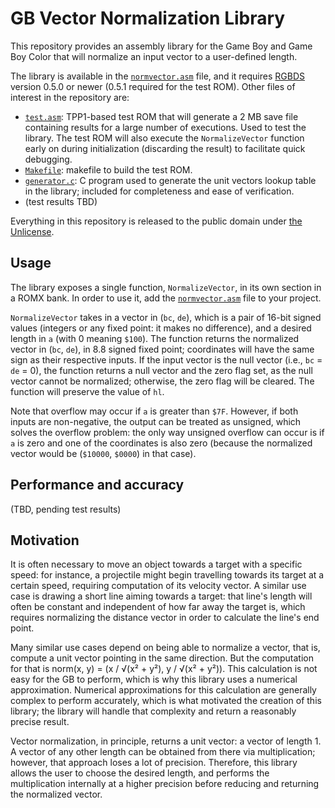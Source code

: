 # GB Vector Normalization Library

This repository provides an assembly library for the Game Boy and Game Boy Color that will normalize an input vector
to a user-defined length.

The library is available in the [`normvector.asm`](normvector.asm) file, and it requires [RGBDS] version 0.5.0 or
newer (0.5.1 required for the test ROM).
Other files of interest in the repository are:

- [`test.asm`](test.asm): TPP1-based test ROM that will generate a 2 MB save file containing results for a large
  number of executions.
  Used to test the library.
  The test ROM will also execute the `NormalizeVector` function early on during initialization (discarding the result)
  to facilitate quick debugging.
- [`Makefile`](Makefile): makefile to build the test ROM.
- [`generator.c`](generator.c): C program used to generate the unit vectors lookup table in the library; included for
  completeness and ease of verification.
- (test results TBD)

Everything in this repository is released to the public domain under [the Unlicense](LICENSE).

## Usage

The library exposes a single function, `NormalizeVector`, in its own section in a ROMX bank.
In order to use it, add the [`normvector.asm`](normvector.asm) file to your project.

`NormalizeVector` takes in a vector in (`bc`, `de`), which is a pair of 16-bit signed values (integers or any fixed
point: it makes no difference), and a desired length in `a` (with 0 meaning `$100`).
The function returns the normalized vector in (`bc`, `de`), in 8.8 signed fixed point; coordinates will have the same
sign as their respective inputs.
If the input vector is the null vector (i.e., `bc` = `de` = 0), the function returns a null vector and the zero flag
set, as the null vector cannot be normalized; otherwise, the zero flag will be cleared.
The function will preserve the value of `hl`.

Note that overflow may occur if `a` is greater than `$7F`.
However, if both inputs are non-negative, the output can be treated as unsigned, which solves the overflow problem:
the only way unsigned overflow can occur is if `a` is zero and one of the coordinates is also zero (because the
normalized vector would be (`$10000`, `$0000`) in that case).

## Performance and accuracy

(TBD, pending test results)

## Motivation

It is often necessary to move an object towards a target with a specific speed: for instance, a projectile might begin
travelling towards its target at a certain speed, requiring computation of its velocity vector.
A similar use case is drawing a short line aiming towards a target: that line's length will often be constant and
independent of how far away the target is, which requires normalizing the distance vector in order to calculate the
line's end point.

Many similar use cases depend on being able to normalize a vector, that is, compute a unit vector pointing in the same
direction.
But the computation for that is norm(x, y) = (x / √(x² + y²), y / √(x² + y²)).
This calculation is not easy for the GB to perform, which is why this library uses a numerical approximation.
Numerical approximations for this calculation are generally complex to perform accurately, which is what motivated the
creation of this library; the library will handle that complexity and return a reasonably precise result.

Vector normalization, in principle, returns a unit vector: a vector of length 1.
A vector of any other length can be obtained from there via multiplication; however, that approach loses a lot of
precision.
Therefore, this library allows the user to choose the desired length, and performs the multiplication internally at a
higher precision before reducing and returning the normalized vector.

[RGBDS]: https://github.com/gbdev/rgbds
